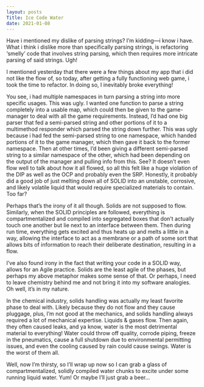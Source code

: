 ```yaml
---
layout: posts
Title: Ice Code Water
date: 2021-01-08
---
```


Have i mentioned my dislike of parsing strings?  I’m kidding—i know i have.  What i think i dislike more than specifically parsing strings, is refactoring ‘smelly’ code that involves string parsing, which then requires more intricate parsing of said strings.  Ugh!  

I mentioned yesterday that there were a few things about my app that i did not like the flow of, so today, after getting a fully functioning web game, i took the time to refactor.  In doing so, I inevitably broke everything!  

You see, i had multiple namespaces in turn parsing a string into more specific usages.  This was ugly.  I wanted one function to parse a string completely into a usable map, which could then be given to the game-manager to deal with all the game requirements.  Instead, I’d had one big parser that fed a semi-parsed string and other portions of it to a multimethod responder which parsed the string down further.  This was ugly because i had fed the semi-parsed string to one namespace, which handed portions of it to the game manager, which then gave it back to the former namespace.  Then at other times, I’d been giving a different semi-parsed string to a similar namespace of the other, which had been depending on the output of the manager and pulling info from this.  See?  It doesn’t even flow well to talk about how it all flowed, so all this felt like a huge violation of the DIP as well as the OCP and probably even the SRP.  Honestly, it probably did a good job of just melting down all of SOLID into an unstable, corrosive, and likely volatile liquid that would require specialized materials to contain.  Too far?  

Perhaps that’s the irony of it all though.  Solids are not supposed to flow.  Similarly, when the SOLID principles are followed, everything is compartmentalized and compiled into segregated boxes that don’t actually touch one another but lie next to an interface between them.  Then during run time, everything gets excited and thus heats up and melts a little in a way, allowing the interface to act as a membrane or a path of some sort that allows bits of information to reach their deliberate destination, resulting in a flow.  

I’ve also found irony in the fact that writing your code in a SOLID way, allows for an Agile practice.  Solids are the least agile of the phases, but perhaps my above metaphor makes some sense of that.  Or perhaps, I need to leave chemistry behind me and not bring it into my software analogies.  Oh well, it’s in my nature.  

In the chemical industry, solids handling was actually my least favorite phase to deal with.  Likely because they do not flow and they cause pluggage, plus, I’m not  good at the mechanics, and solids handling always required a lot of mechanical expertise.  Liquids & gases flow.  Then again, they often caused leaks, and ya know, water is the most detrimental material to everything!  Water could throw off quality, corrode piping, freeze in the pneumatics, cause a full shutdown due to environmental permitting issues, and even the cooling caused by rain could cause swings.  Water is the worst of them all.  

Well, now I’m thirsty, so I’ll wrap up now so I can grab a glass of compartmentalized, solidly compiled water chunks to excite under some running liquid water.  Yum!  Or maybe I’ll just grab a beer...

